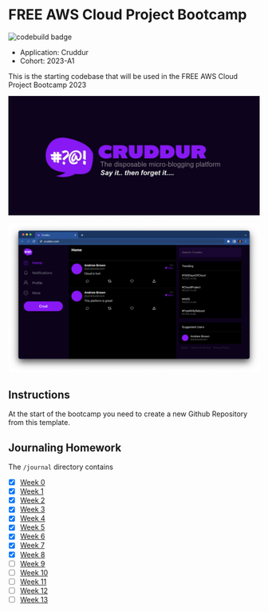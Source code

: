 # FREE AWS Cloud Project Bootcamp

![codebuild badge](https://codebuild.us-east-1.amazonaws.com/badges?uuid=eyJlbmNyeXB0ZWREYXRhIjoiZHRXMEVkU2RMM3BuMlg3Z2ZLOFR1eGg5ZWtmK2dxZTVLYXlralNHTFRNSVo4dmR4alY5MUgydThmUFRuS0xka095LzBhZkJKeE1ac0JCUkJsTThQWlEwPSIsIml2UGFyYW1ldGVyU3BlYyI6Im14TjdyTFkyYlAzTnlmODIiLCJtYXRlcmlhbFNldFNlcmlhbCI6MX0%3D&branch=main)

- Application: Cruddur
- Cohort: 2023-A1

This is the starting codebase that will be used in the FREE AWS Cloud Project Bootcamp 2023

![Cruddur Graphic](_docs/assets/cruddur-banner.jpg)

![Cruddur Screenshot](_docs/assets/cruddur-screenshot.png)

## Instructions

At the start of the bootcamp you need to create a new Github Repository from this template.

## Journaling Homework

The `/journal` directory contains

- [x] [Week 0](journal/week0.md)
- [x] [Week 1](journal/week1.md)
- [x] [Week 2](journal/week2.md)
- [x] [Week 3](journal/week3.md)
- [x] [Week 4](journal/week4.md)
- [x] [Week 5](journal/week5.md)
- [x] [Week 6](journal/week6.md)
- [x] [Week 7](journal/week7.md)
- [x] [Week 8](journal/week8.md)
- [ ] [Week 9](journal/week9.md)
- [ ] [Week 10](journal/week10.md)
- [ ] [Week 11](journal/week11.md)
- [ ] [Week 12](journal/week12.md)
- [ ] [Week 13](journal/week13.md)

